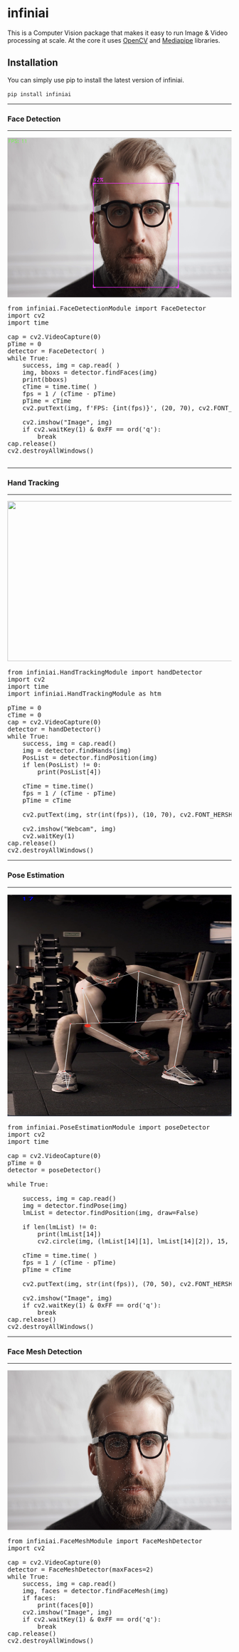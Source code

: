 # infiniai





This is a Computer Vision package that makes it easy to run Image &amp; Video processing at scale. At the core it uses [OpenCV](https://github.com/opencv/opencv) and [Mediapipe](https://github.com/google/mediapipe) libraries.

## Installation
You can  simply use pip to install the latest version of infiniai.

`pip install infiniai`

<hr>

###  Face Detection

<hr>

<p align="center">
  <img width="640" height="360" src="https://github.com/infiniai-tech/infiniai/blob/main/Results/facedetection.png">
</p>

<pre>
from infiniai.FaceDetectionModule import FaceDetector
import cv2
import time

cap = cv2.VideoCapture(0)
pTime = 0
detector = FaceDetector( )
while True:
    success, img = cap.read( )
    img, bboxs = detector.findFaces(img)
    print(bboxs)
    cTime = time.time( )
    fps = 1 / (cTime - pTime)
    pTime = cTime
    cv2.putText(img, f'FPS: {int(fps)}', (20, 70), cv2.FONT_HERSHEY_PLAIN, 5, (0, 255, 0), 5)

    cv2.imshow("Image", img)
    if cv2.waitKey(1) & 0xFF == ord('q'):
        break
cap.release()
cv2.destroyAllWindows()

</pre>

<hr>

### Hand Tracking

<hr>

<p align="center">
  <img width="640" height="360" src="https://github.com/infiniai-tech/infiniai/blob/main/Results/handtracking.png">
</p>

<pre>
from infiniai.HandTrackingModule import handDetector
import cv2
import time
import infiniai.HandTrackingModule as htm

pTime = 0
cTime = 0
cap = cv2.VideoCapture(0)
detector = handDetector()
while True:
    success, img = cap.read()
    img = detector.findHands(img)
    PosList = detector.findPosition(img)
    if len(PosList) != 0:
        print(PosList[4])

    cTime = time.time()
    fps = 1 / (cTime - pTime)
    pTime = cTime

    cv2.putText(img, str(int(fps)), (10, 70), cv2.FONT_HERSHEY_DUPLEX, 3, (255, 0, 0), 3)

    cv2.imshow("Webcam", img)
    cv2.waitKey(1)
cap.release()
cv2.destroyAllWindows()
</pre>

 

<hr>

### Pose Estimation

<hr>

<p align="center">
  <img width="640" height="500" src="https://github.com/infiniai-tech/infiniai/blob/main/Results/pose.png">
</p>

<pre>
from infiniai.PoseEstimationModule import poseDetector
import cv2
import time

cap = cv2.VideoCapture(0)
pTime = 0
detector = poseDetector()

while True:

    success, img = cap.read()
    img = detector.findPose(img)
    lmList = detector.findPosition(img, draw=False)

    if len(lmList) != 0:
        print(lmList[14])
        cv2.circle(img, (lmList[14][1], lmList[14][2]), 15, (0, 0, 255), cv2.FILLED)

    cTime = time.time( )
    fps = 1 / (cTime - pTime)
    pTime = cTime

    cv2.putText(img, str(int(fps)), (70, 50), cv2.FONT_HERSHEY_PLAIN, 3, (255, 0, 0), 3)

    cv2.imshow("Image", img)
    if cv2.waitKey(1) & 0xFF == ord('q'):
        break
cap.release()
cv2.destroyAllWindows()
</pre>


<hr>

### Face Mesh Detection

<hr>

<p align="center">
  <img width="640" height="360" src="https://github.com/infiniai-tech/infiniai/blob/main/Results/facemesh.png">
</p>

<pre>
from infiniai.FaceMeshModule import FaceMeshDetector
import cv2

cap = cv2.VideoCapture(0)
detector = FaceMeshDetector(maxFaces=2)
while True:
    success, img = cap.read()
    img, faces = detector.findFaceMesh(img)
    if faces:
        print(faces[0])
    cv2.imshow("Image", img)
    if cv2.waitKey(1) & 0xFF == ord('q'):
        break
cap.release()
cv2.destroyAllWindows()
</pre>


